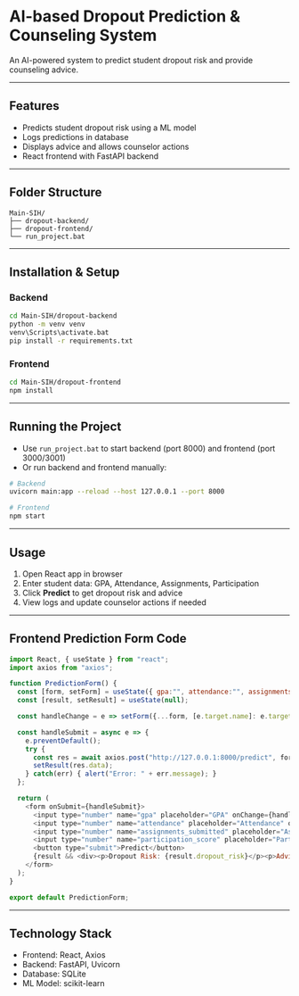 # AI-based Dropout Prediction & Counseling System

An AI-powered system to predict student dropout risk and provide counseling advice.

---

## Features

* Predicts student dropout risk using a ML model
* Logs predictions in database
* Displays advice and allows counselor actions
* React frontend with FastAPI backend

---

## Folder Structure

```
Main-SIH/
├── dropout-backend/
├── dropout-frontend/
└── run_project.bat
```

---

## Installation & Setup

### Backend

```bash
cd Main-SIH/dropout-backend
python -m venv venv
venv\Scripts\activate.bat
pip install -r requirements.txt
```

### Frontend

```bash
cd Main-SIH/dropout-frontend
npm install
```

---

## Running the Project

* Use `run_project.bat` to start backend (port 8000) and frontend (port 3000/3001)
* Or run backend and frontend manually:

```bash
# Backend
uvicorn main:app --reload --host 127.0.0.1 --port 8000

# Frontend
npm start
```

---

## Usage

1. Open React app in browser
2. Enter student data: GPA, Attendance, Assignments, Participation
3. Click **Predict** to get dropout risk and advice
4. View logs and update counselor actions if needed

---

## Frontend Prediction Form Code

```javascript
import React, { useState } from "react";
import axios from "axios";

function PredictionForm() {
  const [form, setForm] = useState({ gpa:"", attendance:"", assignments_submitted:"", participation_score:"" });
  const [result, setResult] = useState(null);

  const handleChange = e => setForm({...form, [e.target.name]: e.target.value});

  const handleSubmit = async e => {
    e.preventDefault();
    try {
      const res = await axios.post("http://127.0.0.1:8000/predict", form, { headers: {"Content-Type": "application/json"} });
      setResult(res.data);
    } catch(err) { alert("Error: " + err.message); }
  };

  return (
    <form onSubmit={handleSubmit}>
      <input type="number" name="gpa" placeholder="GPA" onChange={handleChange} required />
      <input type="number" name="attendance" placeholder="Attendance" onChange={handleChange} required />
      <input type="number" name="assignments_submitted" placeholder="Assignments" onChange={handleChange} required />
      <input type="number" name="participation_score" placeholder="Participation" onChange={handleChange} required />
      <button type="submit">Predict</button>
      {result && <div><p>Dropout Risk: {result.dropout_risk}</p><p>Advice: {result.advice}</p></div>}
    </form>
  );
}

export default PredictionForm;
```

---

## Technology Stack

* Frontend: React, Axios
* Backend: FastAPI, Uvicorn
* Database: SQLite
* ML Model: scikit-learn
